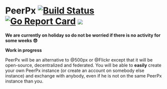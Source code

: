 # PeerPx [![Build Status](https://travis-ci.org/peerpx/peerpx.svg?branch=master)](https://travis-ci.org/peerpx/peerpx) [![Go Report Card](https://goreportcard.com/badge/github.com/peerpx/peerpx)](https://goreportcard.com/report/github.com/peerpx/peerpx) [![](https://tokei.rs/b1/github/peerpx/peerpx)](https://tokei.rs/b1/github/peerpx/peerpx)

**We are currently on holiday so do not be worried if there is no activity for some weeks :sunglasses:**

**Work in progress**

PeerPx will be an alternative to @500px or @Flickr except that it will be open-source, decentralized and federated. 
You will be able to **easily** create your own PeerPx instance (or create an account on somebody else instance) and exchange with anybody, even if he is not on the same PeerPx instance than you.